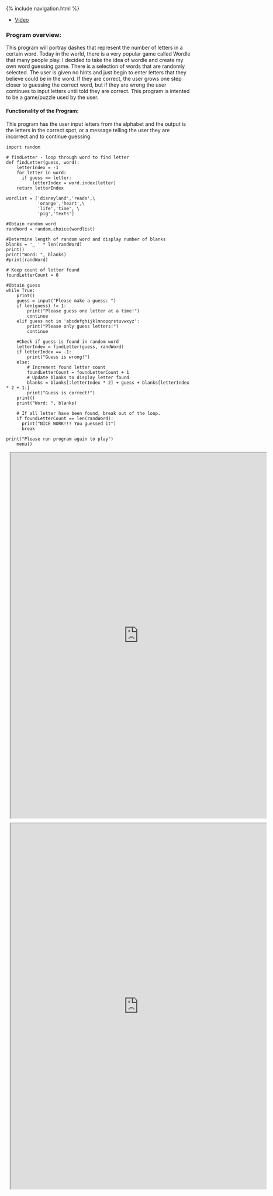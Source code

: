 {% include navigation.html %}


- [Video](https://youtu.be/shG98th4RC4) 
### Program overview:

This program will portray dashes that represent the number of letters in a certain word. Today in the world, there is a very popular game called Wordle that many people play. I decided to take the idea of wordle and create my own word guessing game. There is a selection of words that are randomly selected. The user is given no hints and just begin to enter letters that they believe could be in the word. If they are correct, the user grows one step closer to guessing the correct word, but if they are wrong the user continues to input letters until told they are correct. This program is intented to be a game/puzzle used by the user. 

#### Functionality of the Program: 
This program has the user input letters from the alphabet and the output is the letters in the correct spot, or a message telling the user they are incorrect and to continue guessing. 

```
import random

# findLetter - loop through word to find letter
def findLetter(guess, word):
    letterIndex = -1
    for letter in word:
      if guess == letter:
          letterIndex = word.index(letter)
    return letterIndex

wordlist = ['disneyland','reads',\
            'orange','heart',\
            'life','time', \
            'pig','texts']

#Obtain random word
randWord = random.choice(wordlist)

#Determine length of random word and display number of blanks
blanks = '_ ' * len(randWord)
print()
print("Word: ", blanks)
#print(randWord)

# Keep count of letter found
foundLetterCount = 0

#Obtain guess
while True:
    print()
    guess = input("Please make a guess: ")
    if len(guess) != 1:
        print("Please guess one letter at a time!")
        continue
    elif guess not in 'abcdefghijklmnopqrstuvwxyz':
        print("Please only guess letters!")
        continue

    #Check if guess is found in random word
    letterIndex = findLetter(guess, randWord)
    if letterIndex == -1:
        print("Guess is wrong!")
    else:
        # Increment found letter count
        foundLetterCount = foundLetterCount + 1
        # Update blanks to display letter found
        blanks = blanks[:letterIndex * 2] + guess + blanks[letterIndex * 2 + 1:]
        print("Guess is correct!")
    print()
    print("Word: ", blanks)

    # If all letter have been found, break out of the loop.
    if foundLetterCount == len(randWord):
      print("NICE WORK!!! You guessed it")
      break

print("Please run program again to play")
    menu()
```

<div class="row justify-content-center" style="margin: 2%;">
    <iframe height="1000px" width="700px" src="https://docs.google.com/document/d/1XbjeggfyTNitaru5avtg3ges8mtcbz3kn0M-yaQ0eno/edit?lite=true"></iframe>
</div>

<div class="row justify-content-center" style="margin: 2%;">
    <iframe height="1000px" width="700px" src="https://replit.com/@NatalieCohen/Create-Task-NC?v=1?lite=true"></iframe>
</div>








